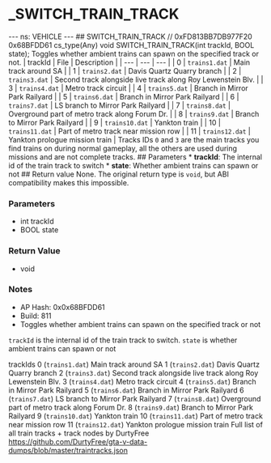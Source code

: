 # _SWITCH_TRAIN_TRACK

--- ns: VEHICLE --- ## SWITCH_TRAIN_TRACK  // 0xFD813BB7DB977F20 0x68BFDD61 cs_type(Any) void SWITCH_TRAIN_TRACK(int trackId, BOOL state);  Toggles whether ambient trains can spawn on the specified track or not.  | trackId | File | Description | | --- | --- | --- | | 0 | `trains1.dat` | Main track around SA | | 1 | `trains2.dat` | Davis Quartz Quarry branch | | 2 | `trains3.dat` | Second track alongside live track along Roy Lewenstein Blv. | | 3 | `trains4.dat` | Metro track circuit | | 4 | `trains5.dat` | Branch in Mirror Park Railyard | | 5 | `trains6.dat` | Branch in Mirror Park Railyard | | 6 | `trains7.dat` | LS branch to Mirror Park Railyard | | 7 | `trains8.dat` | Overground part of metro track along Forum Dr. | | 8 | `trains9.dat` | Branch to Mirror Park Railyard | | 9 | `trains10.dat` | Yankton train | | 10 | `trains11.dat` | Part of metro track near mission row | | 11 | `trains12.dat` | Yankton prologue mission train |  Tracks IDs `0` and `3` are the main tracks you find trains on during normal gameplay, all the others are used during missions and are not complete tracks.   ## Parameters * **trackId**: The internal id of the train track to switch * **state**: Whether ambient trains can spawn or not  ## Return value None. The original return type is `void`, but ABI compatibility makes this impossible.

### Parameters
* int trackId
* BOOL state

### Return Value
* void

### Notes
* AP Hash: 0x0x68BFDD61
* Build: 811
* Toggles whether ambient trains can spawn on the specified track or not

`trackId` is the internal id of the train track to switch.
`state` is whether ambient trains can spawn or not

trackIds
0 (`trains1.dat`) Main track around SA
1 (`trains2.dat`) Davis Quartz Quarry branch
2 (`trains3.dat`) Second track alongside live track along Roy Lewenstein Blv.
3 (`trains4.dat`) Metro track circuit
4 (`trains5.dat`) Branch in Mirror Park Railyard
5 (`trains6.dat`) Branch in Mirror Park Railyard
6 (`trains7.dat`) LS branch to Mirror Park Railyard
7 (`trains8.dat`) Overground part of metro track along Forum Dr.
8 (`trains9.dat`) Branch to Mirror Park Railyard
9 (`trains10.dat`) Yankton train
10 (`trains11.dat`) Part of metro track near mission row
11 (`trains12.dat`) Yankton prologue mission train
Full list of all train tracks + track nodes by DurtyFree https://github.com/DurtyFree/gta-v-data-dumps/blob/master/traintracks.json

